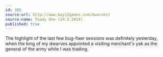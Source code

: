 ```yaml
---
id: 305
source-url: http://www.bay12games.com/dwarves/
source-name: Toady One (24.5.2014)
published: true
---
```


<p>The highlight of the last few bug-fixer sessions was definitely yesterday, when the king of my dwarves appointed a visiting merchant's yak as the general of the army while I was trading.</p>


